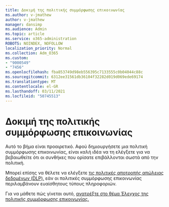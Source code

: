 ```yaml
---
title: Δοκιμή της πολιτικής συμμόρφωσης επικοινωνίας
ms.author: v-jmathew
author: v-jmathew
manager: dansimp
ms.audience: Admin
ms.topic: article
ms.service: o365-administration
ROBOTS: NOINDEX, NOFOLLOW
localization_priority: Normal
ms.collection: Adm_O365
ms.custom:
- "9000549"
- "7456"
ms.openlocfilehash: fba853749d98eb556395c7133555c0b04044c88c
ms.sourcegitcommit: 6312ee31561db36104f32282d019d069ede69174
ms.translationtype: MT
ms.contentlocale: el-GR
ms.lasthandoff: 03/11/2021
ms.locfileid: "50745513"
---
```

# <a name="test-your-communication-compliance-policy"></a>Δοκιμή της πολιτικής συμμόρφωσης επικοινωνίας

Αυτό το βήμα είναι προαιρετικό. Αφού δημιουργήσετε μια πολιτική συμμόρφωσης επικοινωνίας, είναι καλή ιδέα να τη ελέγξετε για να βεβαιωθείτε ότι οι συνθήκες που ορίσατε επιβάλλονται σωστά από την πολιτική.

Μπορεί επίσης να θέλετε να ελέγξετε [τις πολιτικές αποτροπής απώλειας δεδομένων (DLP),](https://go.microsoft.com/fwlink/?linkid=2110890) εάν οι πολιτικές συμμόρφωσης επικοινωνίας περιλαμβάνουν ευαίσθητους τύπους πληροφοριών.

Για να μάθετε πώς γίνεται αυτό, [ανατρέξτε στο θέμα Έλεγχος της πολιτικής συμμόρφωσης επικοινωνίας.](https://go.microsoft.com/fwlink/?linkid=2111304)
